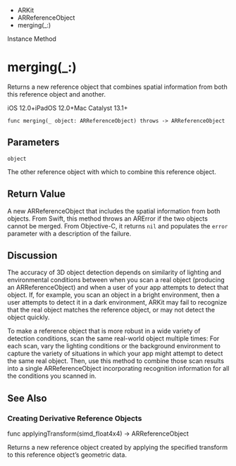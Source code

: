 

- ARKit
- ARReferenceObject
-  merging(\_:) 

Instance Method

# merging(\_:)

Returns a new reference object that combines spatial information from both this reference object and another.

iOS 12.0+iPadOS 12.0+Mac Catalyst 13.1+

``` source
func merging(_ object: ARReferenceObject) throws -> ARReferenceObject
```

## Parameters 

`object`  

The other reference object with which to combine this reference object.

## Return Value

A new ARReferenceObject that includes the spatial information from both objects. From Swift, this method throws an ARError if the two objects cannot be merged. From Objective-C, it returns `nil` and populates the `error` parameter with a description of the failure.

## Discussion

The accuracy of 3D object detection depends on similarity of lighting and environmental conditions between when you scan a real object (producing an ARReferenceObject) and when a user of your app attempts to detect that object. If, for example, you scan an object in a bright environment, then a user attempts to detect it in a dark environment, ARKit may fail to recognize that the real object matches the reference object, or may not detect the object quickly.

To make a reference object that is more robust in a wide variety of detection conditions, scan the same real-world object multiple times: For each scan, vary the lighting conditions or the background environment to capture the variety of situations in which your app might attempt to detect the same real object. Then, use this method to combine those scan results into a single ARReferenceObject incorporating recognition information for all the conditions you scanned in.

## See Also

### Creating Derivative Reference Objects

func applyingTransform(simd_float4x4) -> ARReferenceObject

Returns a new reference object created by applying the specified transform to this reference object’s geometric data.

